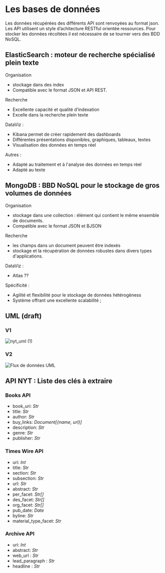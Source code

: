 # Les bases de données

Les données récupérées des différents API sont renvoyées au format json. Les API utilisent un style d’achitecture RESTful orientée ressources.
Pour stocker les données récoltées il est nécessaire de se tourner vers des BDD NoSQL.

## ElasticSearch : moteur de recherche spécialisé plein texte

Organisation
* stockage dans des index
* Compatible avec le format JSON et API REST.

Recherche
* Excellente capacité et qualité d’indexation
* Excelle dans la recherche plein texte

DataViz : 
* Kibana permet de créer rapidement des dashboards
* Différentes présentations disponibles, graphiques, tableaux, textes
* Visualisation des données en temps réel

Autres :
* Adapté au traitement et à l'analyse des données en temps réel
* Adapté au texte

## MongoDB : BBD NoSQL pour le stockage de gros volumes de données

Organisation
* stockage dans une collection : élément qui contient le même ensemble de documents.
* Compatible avec le format JSON et BJSON

Recherche
* les champs dans un document peuvent être indexés
* stockage et la récupération de données robustes dans divers types d'applications.

DataViz : 
* Atlas ??

Spécificité :
* Agilité et flexibilité pour le stockage de données hétérogèness
* Système offrant une excellente scalabilité ;

## UML (draft)
### V1
![nyt_uml (1)](https://github.com/Linenlp/nyt_news/assets/40054464/c5e8b1af-86ec-47a0-930a-c331c489c47e)

### V2 
![Flux de données UML](https://github.com/Linenlp/nyt_news/assets/62116551/d07ad78e-1961-4171-ad21-1f14e6694ffb)

## API NYT : Liste des clés à extraire
### Books API
* book_uri:	*Str*
* title:	*Str*
* author:	*Str*
* buy_links: *Document[{name, url}]*
* description:	*Str*
* genre:  *Str*
* publisher: *Str*

### Times Wire API
* uri:	*Int*
* title:	*Str*
* section: *Str*
* subsection: *Str*
* url: *Str*
* abstract:	*Str*
* per_facet:	*Str[]*
* des_facet:	*Str[]*
* org_facet:	*Str[]*
* pub_date: *Date*
* byline:	*Str*
* material_type_facet: *Str*

### Archive API
* uri:	*Int*
* abstract:	*Str*
* web_url : *Str*
* lead_paragraph : *Str*
* headline : *Str*
